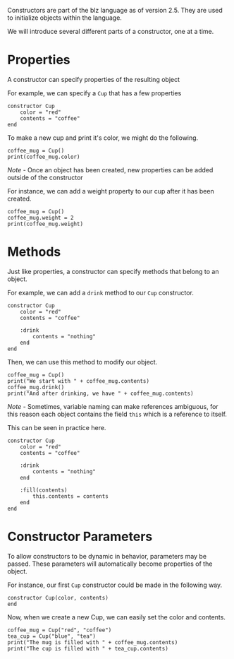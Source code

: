 Constructors are part of the blz language as of version 2.5. They are used to initialize objects within the language.

We will introduce several different parts of a constructor, one at a time.

Properties
=====

A constructor can specify properties of the resulting object

For example, we can specify a `Cup` that has a few properties

```
constructor Cup
    color = "red"
    contents = "coffee"
end
```

To make a new cup and print it's color, we might do the following.

```
coffee_mug = Cup()
print(coffee_mug.color)
```


*Note* - Once an object has been created, new properties can be added outside of the constructor

For instance, we can add a weight property to our cup after it has been created.

```
coffee_mug = Cup()
coffee_mug.weight = 2
print(coffee_mug.weight)
```


Methods
=====

Just like properties, a constructor can specify methods that belong to an object.

For example, we can add a `drink` method to our `Cup` constructor.

```
constructor Cup
    color = "red"
    contents = "coffee"

    :drink
        contents = "nothing"
    end
end
```

Then, we can use this method to modify our object.

```
coffee_mug = Cup()
print("We start with " + coffee_mug.contents)
coffee_mug.drink()
print("And after drinking, we have " + coffee_mug.contents)
```

*Note* - Sometimes, variable naming can make references ambiguous, for this reason each object contains the field `this` which is a reference to itself.

This can be seen in practice here.

```
constructor Cup
    color = "red"
    contents = "coffee"

    :drink
        contents = "nothing"
    end

    :fill(contents)
        this.contents = contents
    end
end
```

Constructor Parameters
=====

To allow constructors to be dynamic in behavior, parameters may be passed. These parameters will automatically become properties of the object.

For instance, our first `Cup` constructor could be made in the following way.

```
constructor Cup(color, contents)
end
```

Now, when we create a new Cup, we can easily set the color and contents.

```
coffee_mug = Cup("red", "coffee")
tea_cup = Cup("blue", "tea")
print("The mug is filled with " + coffee_mug.contents)
print("The cup is filled with " + tea_cup.contents)
```